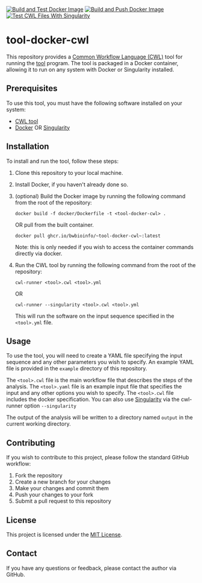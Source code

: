 [![Build and Test Docker Image](https://github.com/bwbioinfo/pychopper-docker-cwl/actions/workflows/build-and-test.yml/badge.svg)](https://github.com/bwbioinfo/pychopper-docker-cwl/actions/workflows/build-and-test.yml)
[![Build and Push Docker Image](https://github.com/bwbioinfo/pychopper-docker-cwl/actions/workflows/build-and-push.yml/badge.svg)](https://github.com/bwbioinfo/pychopper-docker-cwl/actions/workflows/build-and-push.yml)
[![Test CWL Files With Singularity](https://github.com/bwbioinfo/pychopper-docker-cwl/actions/workflows/singularity-test.yml/badge.svg)](https://github.com/bwbioinfo/pychopper-docker-cwl/actions/workflows/singularity-test.yml)

# tool-docker-cwl

This repository provides a [Common Workflow Language (CWL)](https://www.commonwl.org/) tool for running the [tool](link) program. The tool is packaged in a Docker container, allowing it to run on any system with Docker or Singularity installed.

## Prerequisites

To use this tool, you must have the following software installed on your system:

- [CWL tool](https://github.com/common-workflow-language/cwltool)
- [Docker](https://www.docker.com/) OR [Singularity](https://sylabs.io/singularity/)

## Installation

To install and run the tool, follow these steps:

1. Clone this repository to your local machine.
2. Install Docker, if you haven't already done so.
3. (optional) Build the Docker image by running the following command from the root of the repository:

    ```
    docker build -f docker/Dockerfile -t <tool-docker-cwl> .
    ```
    OR pull from the built container.
    ```
    docker pull ghcr.io/bwbioinfo/~tool-docker-cwl~:latest
    ```
   Note: this is only needed if you wish to access the container commands directly via docker.
4. Run the CWL tool by running the following command from the root of the repository:

    ```
    cwl-runner <tool>.cwl <tool>.yml
    ```
    OR
    ```
    cwl-runner --singularity <tool>.cwl <tool>.yml
    ```

   This will run the <tool> software on the input sequence specified in the `<tool>.yml` file.

## Usage

To use the tool, you will need to create a YAML file specifying the input sequence and any other parameters you wish to specify. An example YAML file is provided in the `example` directory of this repository.

The `<tool>.cwl` file is the main workflow file that describes the steps of the <tool> analysis. The `<tool>.yaml` file is an example input file that specifies the input and any other options you wish to specify. The `<tool>.cwl` file includes the docker specification. You can also use [Singularity](https://sylabs.io/singularity/) via the cwl-runner option `--singularity` 

The output of the analysis will be written to a directory named `output` in the current working directory.

## Contributing

If you wish to contribute to this project, please follow the standard GitHub workflow:

1. Fork the repository
2. Create a new branch for your changes
3. Make your changes and commit them
4. Push your changes to your fork
5. Submit a pull request to this repository

## License

This project is licensed under the [MIT License](https://github.com/bwbioinfo/tool-docker-cwl/blob/main/LICENSE).

## Contact

If you have any questions or feedback, please contact the author via GitHub.
